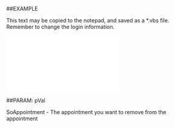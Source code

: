 

##EXAMPLE

This text may be copied to the notepad, and saved as a *.vbs file. Remember to change the login information.

![](../../Examples/vbs/SOActivityLinks.RemoveAppointment.vbs.txt)







##PARAM: pVal

SoAppointment - The appointment you want to remove from the appointment



